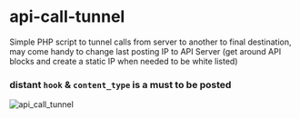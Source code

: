 # api-call-tunnel
Simple PHP script to tunnel calls from server to another to final destination, may come handy to change last posting IP to API Server (get around API blocks and create a static IP when needed to be white listed)

### distant `hook` & `content_type` is a must to be posted

![api_call_tunnel](https://user-images.githubusercontent.com/33247942/50932024-d34cbd00-147d-11e9-9cfd-c14cd3933378.png)

